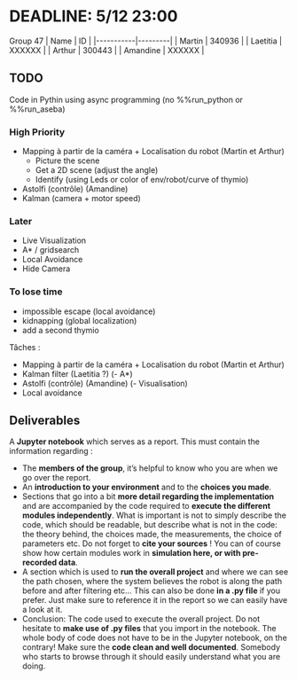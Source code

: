 # DEADLINE: 5/12 23:00

Group 47
| Name      | ID      |
|-----------|---------|
| Martin    | 340936  |
| Laetitia  | XXXXXX  |
| Arthur    | 300443  |
| Amandine  | XXXXXX  |

## TODO
Code in Pythin using async programming (no %%run_python or %%run_aseba)
### High Priority
- Mapping à partir de la caméra + Localisation du robot (Martin et Arthur)
  - Picture the scene
  - Get a 2D scene (adjust the angle)
  - Identify (using Leds or color of env/robot/curve of thymio)
- Astolfi (contrôle) (Amandine)
- Kalman (camera + motor speed)

### Later
- Live Visualization
- A* / gridsearch
- Local Avoidance
- Hide Camera

### To lose time
- impossible escape (local avoidance)
- kidnapping (global localization)
- add a second thymio

Tâches :
- Mapping à partir de la caméra + Localisation du robot (Martin et Arthur)
- Kalman filter (Laetitia ?)
(- A*)
- Astolfi (contrôle) (Amandine)
(- Visualisation)
- Local avoidance 

## Deliverables
A **Jupyter notebook** which serves as a report. This must contain the information regarding :
- The **members of the group**, it’s helpful to know who you are when we go over the report.
- An **introduction to your environment** and to the **choices you made**.
- Sections that go into a bit **more detail regarding the implementation** and are accompanied by the code required to **execute the different modules independently**. What is important is not to simply describe the code, which should be readable, but describe what is not in the code: the theory behind, the choices made, the measurements, the choice of parameters etc. Do not forget to **cite your sources** ! You can of course show how certain modules work in **simulation here, or with pre-recorded data**.
- A section which is used to **run the overall project** and where we can see the path chosen, where the system believes the robot is along the path before and after filtering etc… This can also be done **in a .py file** if you prefer. Just make sure to reference it in the report so we can easily have a look at it.
- Conclusion: The code used to execute the overall project. Do not hesitate to **make use of .py files** that you import in the notebook. The whole body of code does not have to be in the Jupyter notebook, on the contrary! Make sure the **code clean and well documented**. Somebody who starts to browse through it should easily understand what you are doing.

